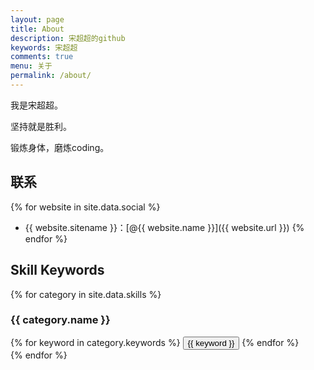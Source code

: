 ```yaml
---
layout: page
title: About
description: 宋超超的github
keywords: 宋超超
comments: true
menu: 关于
permalink: /about/
---
```


我是宋超超。

坚持就是胜利。

锻炼身体，磨炼coding。

## 联系

{% for website in site.data.social %}
* {{ website.sitename }}：[@{{ website.name }}]({{ website.url }})
{% endfor %}

## Skill Keywords

{% for category in site.data.skills %}
### {{ category.name }}
<div class="btn-inline">
{% for keyword in category.keywords %}
<button class="btn btn-outline" type="button">{{ keyword }}</button>
{% endfor %}
</div>
{% endfor %}
